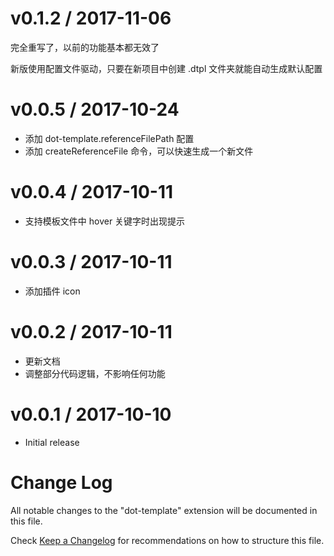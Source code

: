 v0.1.2 / 2017-11-06
===================

完全重写了，以前的功能基本都无效了

新版使用配置文件驱动，只要在新项目中创建 .dtpl 文件夹就能自动生成默认配置


v0.0.5 / 2017-10-24
===================

- 添加 dot-template.referenceFilePath 配置
- 添加 createReferenceFile 命令，可以快速生成一个新文件

v0.0.4 / 2017-10-11
===================

- 支持模板文件中 hover 关键字时出现提示

v0.0.3 / 2017-10-11
===================

- 添加插件 icon

v0.0.2 / 2017-10-11
===================

- 更新文档
- 调整部分代码逻辑，不影响任何功能


v0.0.1 / 2017-10-10
===================

- Initial release


Change Log
===================
All notable changes to the "dot-template" extension will be documented in this file.

Check [Keep a Changelog](http://keepachangelog.com/) for recommendations on how to structure this file.

